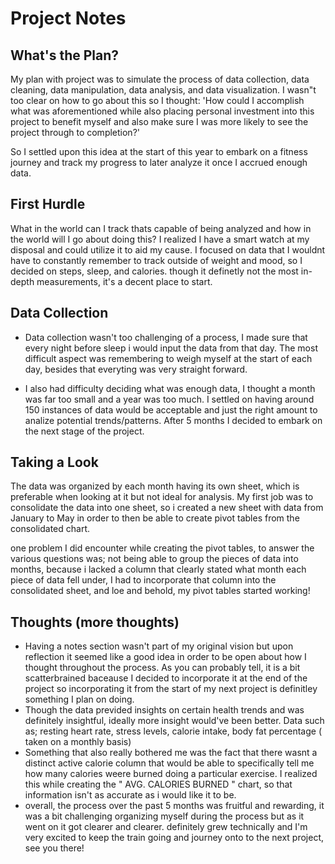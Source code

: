 # Project Notes

## What's the Plan?
My plan with project was to simulate the process of data collection, data cleaning, data manipulation, data analysis, and data visualization. 
I wasn"t too clear on how to go about this so I thought: 'How could I accomplish what was aforementioned while also placing personal investment into this project to benefit myself and also make sure I was more likely to see the project through to completion?' 

So I settled upon this idea at the start of this year to embark on a fitness journey and track my progress to later analyze it once  I accrued enough data.

## First Hurdle
What in the world can I track thats capable of being analyzed and how in the world  will I go about doing this?
I realized I have a smart watch at my disposal and could utilize it to aid my cause. I focused on data that I wouldnt have to constantly remember to track outside of weight and mood, so I decided on steps, sleep, and calories. though it definetly not the most in-depth measurements, it's a decent place to start.

## Data Collection
- Data collection wasn't too challenging of a process, I made sure that every night before sleep i would input the data from that day. The most difficult aspect was remembering to weigh myself at the start of each day, besides that everyting was very straight forward.

- I also had difficulty deciding what was enough data, I thought a month was far too small and a year was too much. I settled on having around 150 instances of data would be acceptable and just the right amount to analize potential trends/patterns. After 5 months I decided to embark on the next stage of the project.

## Taking a Look
The data was organized by each month having its own sheet, which is preferable when looking at it but not ideal for analysis. My first job was to consolidate the data into one sheet, so i created a new sheet with data from January to May in order to then be able to create pivot tables from the consolidated chart.

one problem I did encounter while creating the pivot tables, to answer the various questions was; not being able to group the pieces of data into months, because i lacked a column that clearly stated what month each piece of data fell under, I had to incorporate that column into the consolidated sheet, and loe and behold, my pivot tables started working!

## Thoughts (more thoughts)
- Having a notes section wasn't part of my original vision but upon reflection it seemed like a good idea in order to be open about how I thought throughout the process. As you can probably tell, it is a bit scatterbrained baceause I decided to incorporate it at the end of the project so incorporating it from the start of my next project is definitley something I plan on doing.
- Though the data previded insights on certain health trends and was  definitely insightful, ideally more insight would've been better. Data such as; resting heart rate, stress levels, calorie intake, body fat percentage ( taken on a monthly basis)
- Something that also really bothered me was the fact that there wasnt a distinct active calorie column that would be able to specifically tell me how many calories weere burned doing a particular exercise. I realized this while creating the " AVG. CALORIES BURNED " chart, so that information isn't as accurate as i would like it to be.
- overall, the process over the past 5 months was fruitful and rewarding, it was a bit challenging organizing myself during the process but as it went on it got clearer and clearer. definitely grew technically and I'm very excited to keep the train going and journey onto to the next project, see you there!






